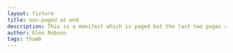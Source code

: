 ```yaml
---
layout: fixture
title: non-paged at end
description: This is a manifest which is paged but the last two pages are non-paged. In this example the last two pages are photographs but in the Bruges example the images are of the spine of the book from various angles.
author: Glen Robson
tags: thumb
---
```


